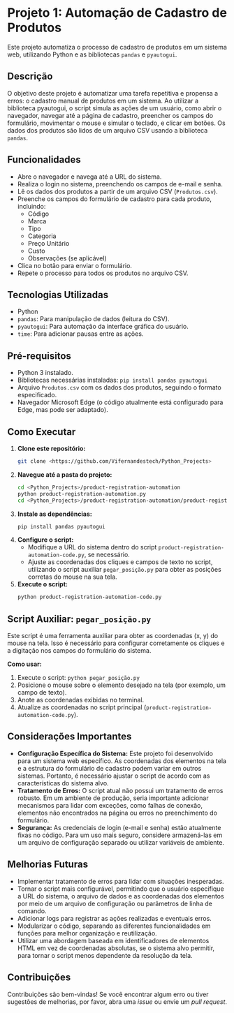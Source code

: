 # Projeto 1: Automação de Cadastro de Produtos

Este projeto automatiza o processo de cadastro de produtos em um sistema web, utilizando Python e as bibliotecas `pandas` e `pyautogui`.

## Descrição

O objetivo deste projeto é automatizar uma tarefa repetitiva e propensa a erros: o cadastro manual de produtos em um sistema. Ao utilizar a biblioteca pyautogui, o script simula as ações de um usuário, como abrir o navegador, navegar até a página de cadastro, preencher os campos do formulário, movimentar o mouse e simular o teclado, e clicar em botões. Os dados dos produtos são lidos de um arquivo CSV usando a biblioteca `pandas`.

## Funcionalidades

*   Abre o navegador e navega até a URL do sistema.
*   Realiza o login no sistema, preenchendo os campos de e-mail e senha.
*   Lê os dados dos produtos a partir de um arquivo CSV (`Produtos.csv`).
*   Preenche os campos do formulário de cadastro para cada produto, incluindo:
    *   Código
    *   Marca
    *   Tipo
    *   Categoria
    *   Preço Unitário
    *   Custo
    *   Observações (se aplicável)
*   Clica no botão para enviar o formulário.
*   Repete o processo para todos os produtos no arquivo CSV.

## Tecnologias Utilizadas

*   Python
*   `pandas`: Para manipulação de dados (leitura do CSV).
*   `pyautogui`: Para automação da interface gráfica do usuário.
*   `time`: Para adicionar pausas entre as ações.

## Pré-requisitos

*   Python 3 instalado.
*   Bibliotecas necessárias instaladas: `pip install pandas pyautogui`
*   Arquivo `Produtos.csv` com os dados dos produtos, seguindo o formato especificado.
*   Navegador Microsoft Edge (o código atualmente está configurado para Edge, mas pode ser adaptado).

## Como Executar

1. **Clone este repositório:**
    ```bash
    git clone <https://github.com/Vifernandestech/Python_Projects>
    ```
2. **Navegue até a pasta do projeto:**
    ```bash
    cd <Python_Projects>/product-registration-automation
    python product-registration-automation.py
    cd <Python_Projects>/product-registration-automation/product-registration-automation-code (Para código)
    ```
3. **Instale as dependências:**
    ```bash
    pip install pandas pyautogui
    ```
4. **Configure o script:**
    *   Modifique a URL do sistema dentro do script `product-registration-automation-code.py`, se necessário.
    *   Ajuste as coordenadas dos cliques e campos de texto no script, utilizando o script auxiliar `pegar_posição.py` para obter as posições corretas do mouse na sua tela.
5. **Execute o script:**
    ```bash
    python product-registration-automation-code.py 
    ```

## Script Auxiliar: `pegar_posição.py`

Este script é uma ferramenta auxiliar para obter as coordenadas (x, y) do mouse na tela. Isso é necessário para configurar corretamente os cliques e a digitação nos campos do formulário do sistema.

**Como usar:**

1. Execute o script: `python pegar_posição.py`
2. Posicione o mouse sobre o elemento desejado na tela (por exemplo, um campo de texto).
3. Anote as coordenadas exibidas no terminal.
4. Atualize as coordenadas no script principal (`product-registration-automation-code.py`).

## Considerações Importantes

*   **Configuração Específica do Sistema:** Este projeto foi desenvolvido para um sistema web específico. As coordenadas dos elementos na tela e a estrutura do formulário de cadastro podem variar em outros sistemas. Portanto, é necessário ajustar o script de acordo com as características do sistema alvo.
*   **Tratamento de Erros:** O script atual não possui um tratamento de erros robusto. Em um ambiente de produção, seria importante adicionar mecanismos para lidar com exceções, como falhas de conexão, elementos não encontrados na página ou erros no preenchimento do formulário.
*   **Segurança:** As credenciais de login (e-mail e senha) estão atualmente fixas no código. Para um uso mais seguro, considere armazená-las em um arquivo de configuração separado ou utilizar variáveis de ambiente.

## Melhorias Futuras

*   Implementar tratamento de erros para lidar com situações inesperadas.
*   Tornar o script mais configurável, permitindo que o usuário especifique a URL do sistema, o arquivo de dados e as coordenadas dos elementos por meio de um arquivo de configuração ou parâmetros de linha de comando.
*   Adicionar logs para registrar as ações realizadas e eventuais erros.
*   Modularizar o código, separando as diferentes funcionalidades em funções para melhor organização e reutilização.
*   Utilizar uma abordagem baseada em identificadores de elementos HTML em vez de coordenadas absolutas, se o sistema alvo permitir, para tornar o script menos dependente da resolução da tela.

## Contribuições

Contribuições são bem-vindas! Se você encontrar algum erro ou tiver sugestões de melhorias, por favor, abra uma *issue* ou envie um *pull request*.

